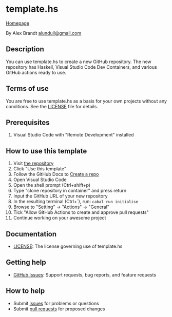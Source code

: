 <!-- vale RedHat.Headings = NO -->
# template.hs
<!-- vale RedHat.Headings = YES -->

[Homepage][repository]

By Alex Brandt <alunduil@gmail.com>

## Description

You can use template.hs to create a new GitHub repository. The new repository
has Haskell, Visual Studio Code Dev Containers, and various GitHub actions
ready to use.

## Terms of use

You are free to use template.hs as a basis for your own projects without any
conditions. See the [LICENSE] file for details.

## Prerequisites

1. Visual Studio Code with "Remote Development" installed

## How to use this template

1. Visit [the repository][repository]
1. Click "Use this template"
1. Follow the GitHub Docs to [Create a repo][create a repo]
1. Open Visual Studio Code
1. Open the shell prompt (Ctrl+shift+p)
1. Type "clone repository in container" and press return
1. Input the GitHub URL of your new repository
1. In the resulting terminal (Ctrl+\`), run: `cabal run initialise`
1. Browse to "Setting" -> "Actions" -> "General"
1. Tick "Allow GitHub Actions to create and approve pull requests"
1. Continue working on your awesome project

## Documentation

* [LICENSE]: The license governing use of template.hs

## Getting help

* [GitHub Issues][issues]: Support requests, bug reports, and feature requests

## How to help

* Submit [issues] for problems or questions
* Submit [pull requests] for proposed changes

[create a repo]: https://docs.github.com/en/get-started/quickstart/create-a-repo
[issues]: https://github.com/alunduil/template.hs/issues
[LICENSE]: ./LICENSE
[pull requests]: https://github.com/alunduil/template.hs/pulls
[repository]: https://github.com/alunduil/template.hs
